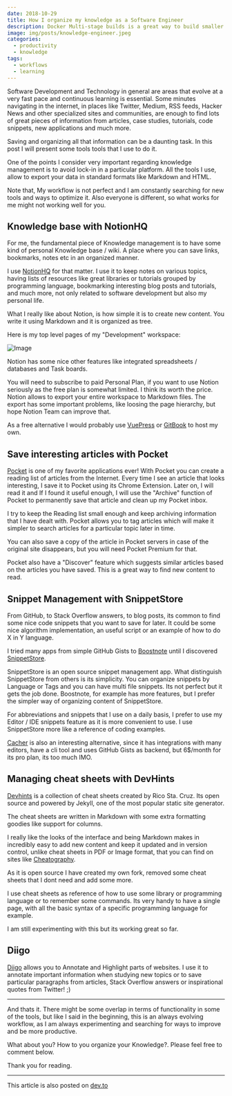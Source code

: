 ```yaml
---
date: 2018-10-29
title: How I organize my knowledge as a Software Engineer
description: Docker Multi-stage builds is a great way to build smaller Docker images optimized for production use without having things like build tools in the final image. But what about development? You might need these build tools. In this article I will show you how you can have the best of both worlds with the same Dockerfile and Multi-stage builds.
image: img/posts/knowledge-engineer.jpeg
categories:
  - productivity
  - knowledge
tags:
  - workflows
  - learning
---
```


Software Development and Technology in general are areas that evolve at a very fast pace and continuous learning is essential.
Some minutes navigating in the internet, in places like Twitter, Medium, RSS feeds, Hacker News and other specialized sites and communities, are enough to find lots of great pieces of information from articles, case studies, tutorials, code snippets, new applications and much more.

Saving and organizing all that information can be a daunting task. In this post I will present some tools tools that I use to do it.

One of the points I consider very important regarding knowledge management is to avoid lock-in in a particular platform. All the tools I use, allow to export your data in standard formats like Markdown and HTML.

Note that, My workflow is not perfect and I am constantly searching for new tools and ways to optimize it. Also everyone is different, so what works for me might not working well for you.

## Knowledge base with NotionHQ

For me, the fundamental piece of Knowledge management is to have some kind of personal Knowledge base / wiki. A place where you can save links, bookmarks, notes etc in an organized manner.

I use [NotionHQ](https://www.notion.so/) for that matter. I use it to keep notes on various topics, having lists of resources like great libraries or tutorials grouped by programming language, bookmarking interesting blog posts and tutorials, and much more, not only related to software development but also my personal life.

What I really like about Notion, is how simple it is to create new content. You write it using Markdown and it is organized as tree.

Here is my top level pages of my "Development" workspace:

![Image](https://i.imgur.com/kRnuvMV.png)

Notion has some nice other features like integrated spreadsheets / databases and Task boards.

You will need to subscribe to paid Personal Plan, if you want to use Notion seriously as the free plan is somewhat limited. I think its worth the price. Notion allows to export your entire workspace to Markdown files. The export has some important problems, like loosing the page hierarchy, but hope Notion Team can improve that.

As a free alternative I would probably use [VuePress](https://vuepress.vuejs.org/) or [GitBook](https://www.gitbook.com/?t=1) to host my own.

## Save interesting articles with Pocket

[Pocket](https://getpocket.com) is one of my favorite applications ever! With Pocket you can create a reading list of articles from the Internet.
Every time I see an article that looks interesting, I save it to Pocket using its Chrome Extension. Later on, I will read it and If I found it useful enough, I will use the "Archive" function of Pocket to permanently save that article and clean up my Pocket inbox.

I try to keep the Reading list small enough and keep archiving information that I have dealt with. Pocket allows you to tag articles which will make it simpler to search articles for a particular topic later in time.

You can also save a copy of the article in Pocket servers in case of the original site disappears, but you will need Pocket Premium for that.

Pocket also have a "Discover" feature which suggests similar articles based on the articles you have saved. This is a great way to find new content to read.

## Snippet Management with SnippetStore

From GitHub, to Stack Overflow answers, to blog posts, its common to find some nice code snippets that you want to save for later. It could be some nice algorithm implementation, an useful script or an example of how to do X in Y language.

I tried many apps from simple GitHub Gists to [Boostnote](https://boostnote.io/) until I discovered [SnippetStore](https://github.com/ZeroX-DG/SnippetStore).

SnippetStore is an open source snippet management app. What distinguish SnippetStore from others is its simplicity. You can organize snippets by Language or Tags and you can have multi file snippets. Its not perfect but it gets the job done. Boostnote, for example has more features, but I prefer the simpler way of organizing content of SnippetStore.

For abbreviations and snippets that I use on a daily basis, I prefer to use my Editor / IDE snippets feature as it is more convenient to use. I use SnippetStore more like a reference of coding examples.

[Cacher](https://www.cacher.io/) is also an interesting alternative, since it has integrations with many editors, have a cli tool and uses GitHub Gists as backend, but 6\$/month for its pro plan, its too much IMO.

## Managing cheat sheets with DevHints

[Devhints](https://devhints.io/) is a collection of cheat sheets created by Rico Sta. Cruz. Its open source and powered by Jekyll, one of the most popular static site generator.

The cheat sheets are written in Markdown with some extra formatting goodies like support for columns.

I really like the looks of the interface and being Markdown makes in incredibly easy to add new content and keep it updated and in version control, unlike cheat sheets in PDF or Image format, that you can find on sites like [Cheatography](https://cheatography.com).

As it is open source I have created my own fork, removed some cheat sheets that I dont need and add some more.

I use cheat sheets as reference of how to use some library or programming language or to remember some commands. Its very handy to have a single page, with all the basic syntax of a specific programming language for example.

I am still experimenting with this but its working great so far.

## Diigo

[Diigo](https://www.diigo.com/index) allows you to Annotate and Highlight parts of websites. I use it to annotate important information when studying new topics or to save particular paragraphs from articles, Stack Overflow answers or inspirational quotes from Twitter! ;)

---

And thats it. There might be some overlap in terms of functionality in some of the tools, but like I said in the beginning, this is an always evolving workflow, as I am always experimenting and searching for ways to improve and be more productive.

What about you? How to you organize your Knowledge?. Please feel free to comment below.

Thank you for reading.

---

This article is also posted on [dev.to](https://dev.to/brpaz/using-docker-multi-stage-builds-during-development-35bc)
